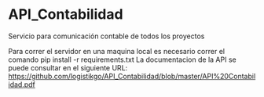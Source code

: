 # API_Contabilidad
Servicio para comunicación contable de todos los proyectos

Para correr el servidor en una maquina local es necesario correr el comando pip install -r requirements.txt
La documentacion de la API se puede consultar en el siguiente URL: https://github.com/logistikgo/API_Contabilidad/blob/master/API%20Contabilidad.pdf
